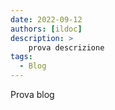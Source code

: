 ```yaml
---
date: 2022-09-12
authors: [ildoc]
description: >
    prova descrizione
tags:
  - Blog
---
```

Prova blog
